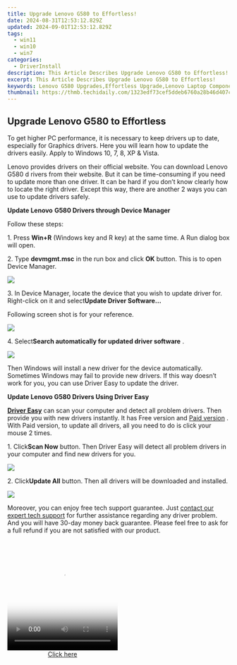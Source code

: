```yaml
---
title: Upgrade Lenovo G580 to Effortless!
date: 2024-08-31T12:53:12.829Z
updated: 2024-09-01T12:53:12.829Z
tags:
  - win11
  - win10
  - win7
categories:
  - DriverInstall
description: This Article Describes Upgrade Lenovo G580 to Effortless!
excerpt: This Article Describes Upgrade Lenovo G580 to Effortless!
keywords: Lenovo G580 Upgrades,Effortless Upgrade,Lenovo Laptop Components,Easy Lenovo Upgrades,Lenovo G580 Performance Improvement,Simple Upgrade for Lenovo Laptops,Lenovo G580 Hardware Enhancement
thumbnail: https://thmb.techidaily.com/1323edf73cef5ddeb6760a28b46d407c0ed89a3159fd177b98bcbf03f2bf6c24.jpg
---
```


## Upgrade Lenovo G580 to Effortless

 To get higher PC performance, it is necessary to keep drivers up to date, especially for Graphics drivers. Here you will learn how to update the drivers easily. Apply to Windows 10, 7, 8, XP & Vista.
  
 Lenovo provides drivers on their official website. You can download Lenovo G580 d  rivers from their website. But it can be time-consuming if you need to update more than one driver. It can be hard if you don’t know clearly how to locate the right driver. Except this way, there are another 2 ways you can use to update drivers safely.
  
**Update Lenovo** **G580 Drivers through Device Manager**
  
Follow these steps:
  
1\. Press **Win+R**  (Windows key and R key) at the same time. A Run dialog box will open.
  
2\. Type **devmgmt.msc** in the run box and click **OK** button. This is to open Device Manager.
  
![](https://images.drivereasy.com/wp-content/uploads/2016/11/img_582abbc236e36.png)
  
 3\. In Device Manager, locate the device that you wish to update driver for. Right-click on it and select**Update Driver Software…**
  
 Following screen shot is for your reference.  
  
![](https://images.drivereasy.com/wp-content/uploads/2016/11/img_582abcf63195c.png)
  
 4\. Select**Search automatically for updated driver software** .  
  
![](https://images.drivereasy.com/wp-content/uploads/2016/11/img_582abd1f2b9b3.png)
  
 Then Windows will install a new driver for the device automatically. Sometimes Windows may fail to provide new drivers. If this way doesn’t work for you, you can use Driver Easy to update the driver.  
  
**Update Lenovo G580 Drivers Using Driver Easy**
  
**[Driver Easy](https://tools.techidaily.com/drivereasy/download/)**  can scan your computer and detect all problem drivers. Then provide you with new drivers instantly. It has Free version and [Paid version](https://tools.techidaily.com/drivereasy/download/) . With Paid version, to update all drivers, all you need to do is click your mouse 2 times.

 1\. Click**Scan Now** button. Then Driver Easy will detect all problem drivers in your computer and find new drivers for you.  
  
![](https://images.drivereasy.com/wp-content/uploads/2017/04/img_58fd97f65d0dd.png)

 2\. Click**Update All** button. Then all drivers will be downloaded and installed.  
  
![](https://images.drivereasy.com/wp-content/uploads/2017/04/img_58fd980083557.jpg)

 Moreover, you can enjoy free tech support guarantee. Just [contact our expert tech support](https://tools.techidaily.com/drivereasy/download/) for further assistance regarding any driver problem. And you will have 30-day money back guarantee. Please feel free to ask for a full refund if you are not satisfied with our product.

<ins class="adsbygoogle"
     style="display:block"
     data-ad-format="autorelaxed"
     data-ad-client="ca-pub-7571918770474297"
     data-ad-slot="1223367746"></ins>



<ins class="adsbygoogle"
     style="display:block"
     data-ad-client="ca-pub-7571918770474297"
     data-ad-slot="8358498916"
     data-ad-format="auto"
     data-full-width-responsive="true"></ins>







<!-- affiliate ads begin -->
<span id="1997795">
					<video width="250" height="250" style="cursor:pointer"
           poster="//a.impactradius-go.com/display-clicktoplayimage/1997795.jpeg"
           onclick="if(!this.playClicked){this.play();this.setAttribute('controls',true);this.playClicked=true;}">
	   <source src="//a.impactradius-go.com/display-ad/23621-1997795">
	   <img src="//a.impactradius-go.com/display-clicktoplayimage/1997795.jpeg" style="border: none; height: 100%; width: 100%; object-fit: contain">
	</video>
	<div style="width:250px;text-align:center"><a href="javascript:window.open(decodeURIComponent('https%3A%2F%2Fproteahair.pxf.io%2Fc%2F5597632%2F1997795%2F23621'), '_blank');void(0);">Click here</a></div>
</span>
<img height="0" width="0" src="https://imp.pxf.io/i/5597632/1997795/23621" style="position:absolute;visibility:hidden;" border="0" />
<!-- affiliate ads end -->